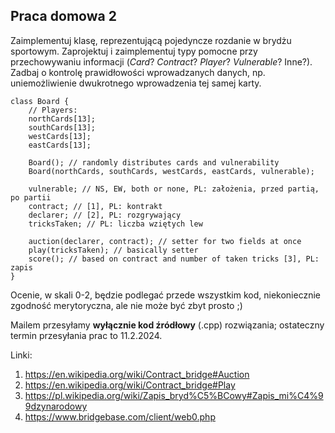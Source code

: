 
## Praca domowa 2

Zaimplementuj klasę, reprezentującą pojedyncze rozdanie w brydżu sportowym.
Zaprojektuj i zaimplementuj typy pomocne przy przechowywaniu informacji
(*Card*? *Contract*? *Player*? *Vulnerable*? Inne?). Zadbaj o kontrolę
prawidłowości wprowadzanych danych, np. uniemożliwienie dwukrotnego
wprowadzenia tej samej karty.


```
class Board {
    // Players:
    northCards[13];
    southCards[13];
    westCards[13];
    eastCards[13];

    Board(); // randomly distributes cards and vulnerability
    Board(northCards, southCards, westCards, eastCards, vulnerable);

    vulnerable; // NS, EW, both or none, PL: założenia, przed partią, po partii
    contract; // [1], PL: kontrakt
    declarer; // [2], PL: rozgrywający
    tricksTaken; // PL: liczba wziętych lew

    auction(declarer, contract); // setter for two fields at once
    play(tricksTaken); // basically setter
    score(); // based on contract and number of taken tricks [3], PL: zapis
}
```

Ocenie, w skali 0-2, będzie podlegać przede wszystkim kod, niekoniecznie
zgodność merytoryczna, ale nie może być zbyt prosto ;)

Mailem przesyłamy **wyłącznie kod źródłowy** (.cpp) rozwiązania; ostateczny
termin przesyłania prac to 11.2.2024.


Linki:
1. https://en.wikipedia.org/wiki/Contract_bridge#Auction
2. https://en.wikipedia.org/wiki/Contract_bridge#Play
3. https://pl.wikipedia.org/wiki/Zapis_bryd%C5%BCowy#Zapis_mi%C4%99dzynarodowy
4. https://www.bridgebase.com/client/web0.php

